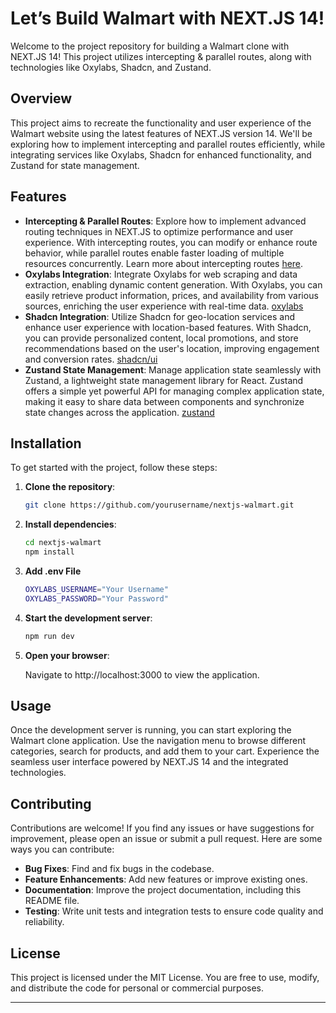 # Let’s Build Walmart with NEXT.JS 14!

Welcome to the project repository for building a Walmart clone with NEXT.JS 14! This project utilizes intercepting & parallel routes, along with technologies like Oxylabs, Shadcn, and Zustand.

## Overview

This project aims to recreate the functionality and user experience of the Walmart website using the latest features of NEXT.JS version 14. We'll be exploring how to implement intercepting and parallel routes efficiently, while integrating services like Oxylabs, Shadcn for enhanced functionality, and Zustand for state management.

## Features

- **Intercepting & Parallel Routes**: Explore how to implement advanced routing techniques in NEXT.JS to optimize performance and user experience. With intercepting routes, you can modify or enhance route behavior, while parallel routes enable faster loading of multiple resources concurrently. Learn more about intercepting routes [here](https://nextjs.org/docs/app/building-your-application/routing/intercepting-routes).
- **Oxylabs Integration**: Integrate Oxylabs for web scraping and data extraction, enabling dynamic content generation. With Oxylabs, you can easily retrieve product information, prices, and availability from various sources, enriching the user experience with real-time data. [oxylabs](https://oxylabs.io/)
- **Shadcn Integration**: Utilize Shadcn for geo-location services and enhance user experience with location-based features. With Shadcn, you can provide personalized content, local promotions, and store recommendations based on the user's location, improving engagement and conversion rates. [shadcn/ui](https://ui.shadcn.com/docs)
- **Zustand State Management**: Manage application state seamlessly with Zustand, a lightweight state management library for React. Zustand offers a simple yet powerful API for managing complex application state, making it easy to share data between components and synchronize state changes across the application. [zustand](https://github.com/pmndrs/zustand)

## Installation

To get started with the project, follow these steps:

1. **Clone the repository**:

   ```bash
   git clone https://github.com/yourusername/nextjs-walmart.git
   ```

2. **Install dependencies**:

   ```bash
   cd nextjs-walmart
   npm install
   ```

3. **Add .env File**

   ```bash
   OXYLABS_USERNAME="Your Username"
   OXYLABS_PASSWORD="Your Password"
   ```

4. **Start the development server**:

   ```bash
   npm run dev
   ```

5. **Open your browser**:

   Navigate to http://localhost:3000 to view the application.

## Usage

Once the development server is running, you can start exploring the Walmart clone application. Use the navigation menu to browse different categories, search for products, and add them to your cart. Experience the seamless user interface powered by NEXT.JS 14 and the integrated technologies.

## Contributing

Contributions are welcome! If you find any issues or have suggestions for improvement, please open an issue or submit a pull request. Here are some ways you can contribute:

- **Bug Fixes**: Find and fix bugs in the codebase.
- **Feature Enhancements**: Add new features or improve existing ones.
- **Documentation**: Improve the project documentation, including this README file.
- **Testing**: Write unit tests and integration tests to ensure code quality and reliability.

## License

This project is licensed under the MIT License. You are free to use, modify, and distribute the code for personal or commercial purposes.

---
